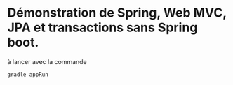 # Démonstration de Spring, Web MVC, JPA et transactions sans Spring boot.

à lancer avec la commande

    gradle appRun

